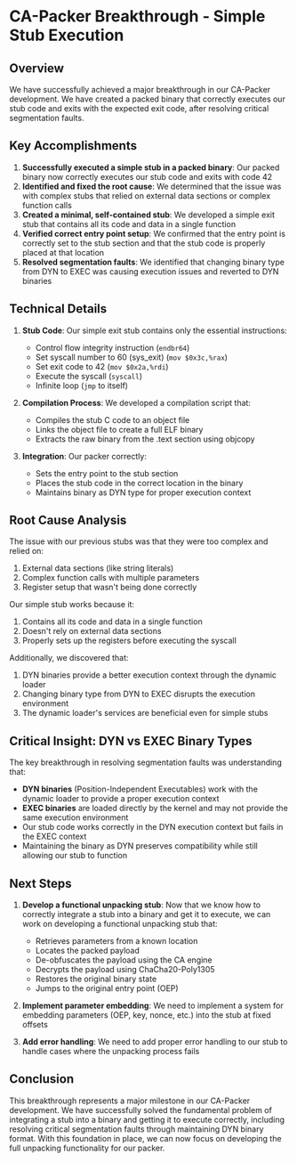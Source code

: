 # CA-Packer Breakthrough - Simple Stub Execution

## Overview
We have successfully achieved a major breakthrough in our CA-Packer development. We have created a packed binary that correctly executes our stub code and exits with the expected exit code, after resolving critical segmentation faults.

## Key Accomplishments
1. **Successfully executed a simple stub in a packed binary**: Our packed binary now correctly executes our stub code and exits with code 42
2. **Identified and fixed the root cause**: We determined that the issue was with complex stubs that relied on external data sections or complex function calls
3. **Created a minimal, self-contained stub**: We developed a simple exit stub that contains all its code and data in a single function
4. **Verified correct entry point setup**: We confirmed that the entry point is correctly set to the stub section and that the stub code is properly placed at that location
5. **Resolved segmentation faults**: We identified that changing binary type from DYN to EXEC was causing execution issues and reverted to DYN binaries

## Technical Details
1. **Stub Code**: Our simple exit stub contains only the essential instructions:
   - Control flow integrity instruction (`endbr64`)
   - Set syscall number to 60 (sys_exit) (`mov $0x3c,%rax`)
   - Set exit code to 42 (`mov $0x2a,%rdi`)
   - Execute the syscall (`syscall`)
   - Infinite loop (`jmp` to itself)

2. **Compilation Process**: We developed a compilation script that:
   - Compiles the stub C code to an object file
   - Links the object file to create a full ELF binary
   - Extracts the raw binary from the .text section using objcopy

3. **Integration**: Our packer correctly:
   - Sets the entry point to the stub section
   - Places the stub code in the correct location in the binary
   - Maintains binary as DYN type for proper execution context

## Root Cause Analysis
The issue with our previous stubs was that they were too complex and relied on:
1. External data sections (like string literals)
2. Complex function calls with multiple parameters
3. Register setup that wasn't being done correctly

Our simple stub works because it:
1. Contains all its code and data in a single function
2. Doesn't rely on external data sections
3. Properly sets up the registers before executing the syscall

Additionally, we discovered that:
1. DYN binaries provide a better execution context through the dynamic loader
2. Changing binary type from DYN to EXEC disrupts the execution environment
3. The dynamic loader's services are beneficial even for simple stubs

## Critical Insight: DYN vs EXEC Binary Types
The key breakthrough in resolving segmentation faults was understanding that:
- **DYN binaries** (Position-Independent Executables) work with the dynamic loader to provide a proper execution context
- **EXEC binaries** are loaded directly by the kernel and may not provide the same execution environment
- Our stub code works correctly in the DYN execution context but fails in the EXEC context
- Maintaining the binary as DYN preserves compatibility while still allowing our stub to function

## Next Steps
1. **Develop a functional unpacking stub**: Now that we know how to correctly integrate a stub into a binary and get it to execute, we can work on developing a functional unpacking stub that:
   - Retrieves parameters from a known location
   - Locates the packed payload
   - De-obfuscates the payload using the CA engine
   - Decrypts the payload using ChaCha20-Poly1305
   - Restores the original binary state
   - Jumps to the original entry point (OEP)

2. **Implement parameter embedding**: We need to implement a system for embedding parameters (OEP, key, nonce, etc.) into the stub at fixed offsets

3. **Add error handling**: We need to add proper error handling to our stub to handle cases where the unpacking process fails

## Conclusion
This breakthrough represents a major milestone in our CA-Packer development. We have successfully solved the fundamental problem of integrating a stub into a binary and getting it to execute correctly, including resolving critical segmentation faults through maintaining DYN binary format. With this foundation in place, we can now focus on developing the full unpacking functionality for our packer.